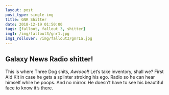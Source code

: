 ```yaml
---
layout: post
post_type: single-img
title: GNR Shitter
date: 2018-12-19 01:50:00
tags: [fallout, fallout 3, shitter]
img1: /img/fallout3/gnr1.jpg
img1_rollover: /img/fallout3/gnr1a.jpg
---
```

## Galaxy News Radio shitter!

This is where Three Dog shits, *Awrooo!!* Let’s take inventory, shall we? First Aid Kit in case he gets a splinter stroking his ego. Radio so he can hear himself while he poops. And no mirror. He doesn’t have to see his beautiful face to know it’s there.
